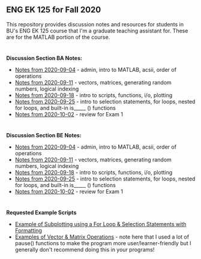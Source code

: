 ## ENG EK 125 for Fall 2020  
This repository provides discussion notes and resources for students in BU's ENG EK 125 course that I'm a graduate teaching assistant for. These are for the MATLAB portion of the course.

#
**Discussion Section BA Notes:**
- [Notes from 2020-09-04](https://github.com/leahgaeta/MATLAB-References/raw/master/Fall20Material/BA%20Discussion%201.pdf) - admin, intro to MATLAB, acsii, order of operations
- [Notes from 2020-09-11](https://github.com/leahgaeta/MATLAB-References/raw/master/Fall20Material/BA%20Discussion%202.pdf) - vectors, matrices, generating random numbers, logical indexing
- [Notes from 2020-09-18](https://github.com/leahgaeta/MATLAB-References/raw/master/Fall20Material/BA%20Discussion%203.pdf) - intro to scripts, functions, i/o, plotting
- [Notes from 2020-09-25](https://github.com/leahgaeta/MATLAB-References/raw/master/Fall20Material/BA%20Discussion%204.pdf) - intro to selection statements, for loops, nested for loops, and built-in is_____ () functions
- [Notes from 2020-10-02](https://github.com/leahgaeta/MATLAB-References/raw/master/Fall20Material/BA%20Discussion%205.pdf) - review for Exam 1

#
**Discussion Section BE Notes:**
- [Notes from 2020-09-04](https://github.com/leahgaeta/MATLAB-References/raw/master/Fall20Material/BE%20Discussion%201.pdf) - admin, intro to MATLAB, acsii, order of operations
- [Notes from 2020-09-11](https://github.com/leahgaeta/MATLAB-References/raw/master/Fall20Material/BE%20Discussion%202.pdf) - vectors, matrices, generating random numbers, logical indexing
- [Notes from 2020-09-18](https://github.com/leahgaeta/MATLAB-References/raw/master/Fall20Material/BE%20Discussion%203.pdf) - intro to scripts, functions, i/o, plotting
- [Notes from 2020-09-25](https://github.com/leahgaeta/MATLAB-References/raw/master/Fall20Material/BE%20Discussion%204.pdf) - intro to selection statements, for loops, nested for loops, and built-in is_____ () functions
- [Notes from 2020-10-02](https://github.com/leahgaeta/MATLAB-References/raw/master/Fall20Material/BE%20Discussion%205.pdf) - review for Exam 1

#
**Requested Example Scripts**
- [Example of Subplotting using a For Loop & Selection Statements with Formatting](https://raw.githubusercontent.com/leahgaeta/MATLAB-References/master/Fall20Material/subplot_example.m)
- [Examples of Vector & Matrix Operations](https://raw.githubusercontent.com/leahgaeta/MATLAB-References/master/Fall20Material/Intro_array_operations.m) - note here that I used a lot of pause() functions to make the program more user/learner-friendly but I generally don't recommend doing this in your programs!
